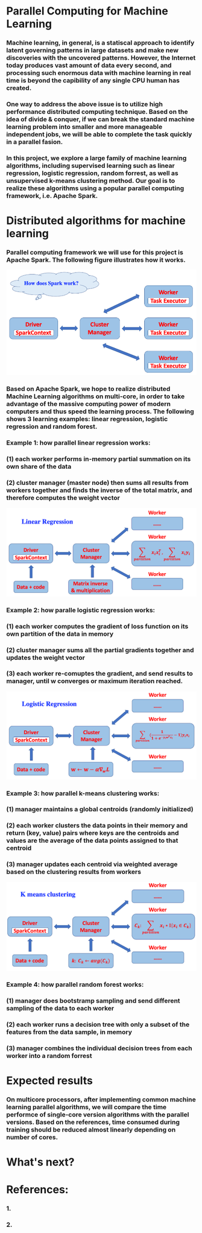# Parallel Computing for Machine Learning
### Machine learning, in general, is a statiscal approach to identify latent governing patterns in large datasets and make new discoveries with the uncovered patterns. However, the Internet today produces vast amount of data every second, and processing such enormous data with machine learning in real time is beyond the capibility of any single CPU human has created.
### One way to address the above issue is to utilize high performance distributed computing technique. Based on the idea of divide & conquer, if we can break the standard machine learning problem into smaller and more manageable independent jobs, we will be able to complete the task quickly in a parallel fasion.

### In this project, we explore a large family of machine learning algorithms, including supervised learning such as linear regression, logistic regression, random forrest, as well as unsupervised k-means clustering method. Our goal is to realize these algorithms using a popular parallel computing framework, i.e. Apache Spark.

# Distributed algorithms for machine learning

### Parallel computing framework we will use for this project is Apache Spark. The following figure illustrates how it works.
<img src="./pics/figure_1.png" />

### Based on Apache Spark, we hope to realize distributed Machine Learning algorithms on multi-core, in order to take advantage of the massive computing power of modern computers and thus speed the learning process. The following shows 3 learning examples: linear regression, logistic regression and random forest.

### Example 1: how parallel linear regression works:
### (1) each worker performs in-memory partial summation on its own share of the data
### (2) cluster manager (master node) then sums all results from workers together and finds the inverse of the total matrix, and therefore computes the weight vector

<img src="./pics/figure_2.png" />

### Example 2: how paralle logistic regression works:
### (1) each worker computes the gradient of loss function on its own partition of the data in memory
### (2) cluster manager sums all the partial gradients together and updates the weight vector
### (3) each worker re-comuptes the gradient, and send results to manager, until w converges or maximum iteration reached.

<img src="./pics/figure_3.png" />

### Example 3: how parallel k-means clustering works:
### (1) manager maintains a global centroids (randomly initialized)
### (2) each worker clusters the data points in their memory and return (key, value) pairs where keys are the centroids and values are the average of the data points assigned to that centroid
### (3) manager updates each centroid via weighted average based on the clustering results from workers 

<img src="./pics/figure_4.png" />

### Example 4: how parallel random forest works:
### (1) manager does bootstramp sampling and send different sampling of the data to each worker
### (2) each worker runs a decision tree with only a subset of the features from the data sample, in memory
### (3) manager combines the individual decision trees from each worker into a random forrest

# Expected results
### On multicore processors, after implementing common machine learning parallel algorithms, we will compare the time performce of single-core version algorithms with the parallel versions. Based on the references, time consumed during training should be reduced almost linearly depending on number of cores.

# What's next?

# References:
### 1.
### 2.
